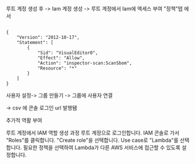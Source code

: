 루트 계정 생성 후  -> 
Iam 계정 생성    ->
루트 계정에서 Iam에 엑세스 부여 
"정책"탭 에서 
```

{
    "Version": "2012-10-17",
    "Statement": [
        {
            "Sid": "VisualEditor0",
            "Effect": "Allow",
            "Action": "inspector-scan:ScanSbom",
            "Resource": "*"
        }
    ]
}
```

사용자 설정-> 그룹 만들기 -> 그룹에 사용자 연결

-> csv 에 콘솔 로그인 url 발행됌


추가적 역활 부여 

루트 계정에서 IAM 역할 생성 과정
루트 계정으로 로그인합니다.
IAM 콘솔로 가서 "Roles"를 클릭합니다.
"Create role"을 선택합니다.
Use case로 "Lambda"를 선택합니다.
필요한 정책을 선택하여 Lambda가 다른 AWS 서비스에 접근할 수 있도록 설정합니다.
